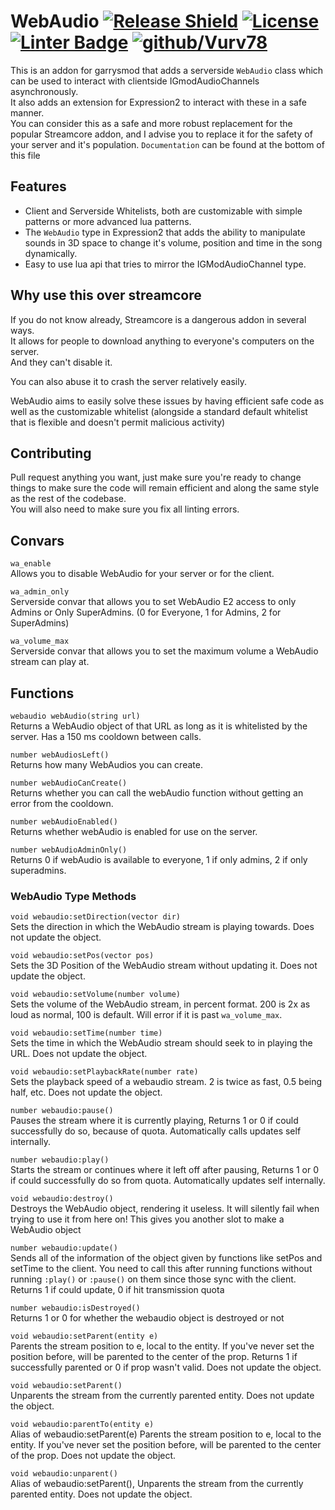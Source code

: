 # WebAudio [![Release Shield](https://img.shields.io/github/v/release/Vurv78/WebAudio)](https://github.com/Vurv78/VExtensions/releases/latest) [![License](https://img.shields.io/github/license/Vurv78/WebAudio?color=red)](https://opensource.org/licenses/MIT) [![Linter Badge](https://github.com/Vurv78/WebAudio/workflows/Linter/badge.svg)](https://github.com/Vurv78/WebAudio/actions) [![github/Vurv78](https://discordapp.com/api/guilds/824727565948157963/widget.png)](https://discord.gg/epJFC6cNsw)

This is an addon for garrysmod that adds a serverside ``WebAudio`` class which can be used to interact with clientside IGmodAudioChannels asynchronously.  
It also adds an extension for Expression2 to interact with these in a safe manner.  
You can consider this as a safe and more robust replacement for the popular Streamcore addon, and I advise you to replace it for the safety of your server and it's population.
``Documentation`` can be found at the bottom of this file

## Features
* Client and Serverside Whitelists, both are customizable with simple patterns or more advanced lua patterns.  
* The ``WebAudio`` type in Expression2 that adds the ability to manipulate sounds in 3D space to change it's volume, position and time in the song dynamically.   
* Easy to use lua api that tries to mirror the IGModAudioChannel type.

## Why use this over streamcore
If you do not know already, Streamcore is a dangerous addon in several ways.  
It allows for people to download anything to everyone's computers on the server.  
And they can't disable it.

You can also abuse it to crash the server relatively easily.  

WebAudio aims to easily solve these issues by having efficient safe code as well as the customizable whitelist (alongside a standard default whitelist that is flexible and doesn't permit malicious activity)

## Contributing
Pull request anything you want, just make sure you're ready to change things to make sure the code will remain efficient and along the same style as the rest of the codebase.  
You will also need to make sure you fix all linting errors.

## Convars
``wa_enable``  
Allows you to disable WebAudio for your server or for the client.

``wa_admin_only``  
Serverside convar that allows you to set WebAudio E2 access to only Admins or Only SuperAdmins. (0 for Everyone, 1 for Admins, 2 for SuperAdmins)

``wa_volume_max``  
Serverside convar that allows you to set the maximum volume a WebAudio stream can play at.

## Functions

``webaudio webAudio(string url)``  
Returns a WebAudio object of that URL as long as it is whitelisted by the server. Has a 150 ms cooldown between calls.

``number webAudiosLeft()``  
Returns how many WebAudios you can create.

``number webAudioCanCreate()``  
Returns whether you can call the webAudio function without getting an error from the cooldown.

``number webAudioEnabled()``  
Returns whether webAudio is enabled for use on the server.

``number webAudioAdminOnly()``  
Returns 0 if webAudio is available to everyone, 1 if only admins, 2 if only superadmins.

### WebAudio Type Methods

``void webaudio:setDirection(vector dir)``  
Sets the direction in which the WebAudio stream is playing towards. Does not update the object.

``void webaudio:setPos(vector pos)``  
Sets the 3D Position of the WebAudio stream without updating it. Does not update the object.

``void webaudio:setVolume(number volume)``  
Sets the volume of the WebAudio stream, in percent format. 200 is 2x as loud as normal, 100 is default. Will error if it is past ``wa_volume_max``.

``void webaudio:setTime(number time)``  
Sets the time in which the WebAudio stream should seek to in playing the URL. Does not update the object.

``void webaudio:setPlaybackRate(number rate)``  
Sets the playback speed of a webaudio stream. 2 is twice as fast, 0.5 being half, etc. Does not update the object.

``number webaudio:pause()``  
Pauses the stream where it is currently playing, Returns 1 or 0 if could successfully do so, because of quota. Automatically calls updates self internally.

``number webaudio:play()``  
Starts the stream or continues where it left off after pausing, Returns 1 or 0 if could successfully do so from quota. Automatically updates self internally.

``void webaudio:destroy()``  
Destroys the WebAudio object, rendering it useless. It will silently fail when trying to use it from here on! This gives you another slot to make a WebAudio object

``number webaudio:update()``  
Sends all of the information of the object given by functions like setPos and setTime to the client. You need to call this after running functions without running ``:play()`` or ``:pause()`` on them since those sync with the client. Returns 1 if could update, 0 if hit transmission quota

``number webaudio:isDestroyed()``  
Returns 1 or 0 for whether the webaudio object is destroyed or not

``void webaudio:setParent(entity e)``  
Parents the stream position to e, local to the entity. If you've never set the position before, will be parented to the center of the prop. Returns 1 if successfully parented or 0 if prop wasn't valid. Does not update the object.

``void webaudio:setParent()``  
Unparents the stream from the currently parented entity. Does not update the object.

``void webaudio:parentTo(entity e)``  
Alias of webaudio:setParent(e) Parents the stream position to e, local to the entity. If you've never set the position before, will be parented to the center of the prop. Does not update the object.

``void webaudio:unparent()``  
Alias of webaudio:setParent(), Unparents the stream from the currently parented entity. Does not update the object.